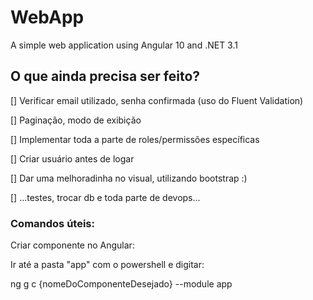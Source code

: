 # WebApp
A simple web application using Angular 10 and .NET 3.1


## O que ainda precisa ser feito?
[] Verificar email utilizado, senha confirmada (uso do Fluent Validation)

[] Paginação, modo de exibição

[] Implementar toda a parte de roles/permissões específicas

[] Criar usuário antes de logar

[] Dar uma melhoradinha no visual, utilizando bootstrap :)

[] ...testes, trocar db e toda parte de devops...





### Comandos úteis:

Criar componente no Angular:

Ir até a pasta "app" com o powershell e digitar:

ng g c {nomeDoComponenteDesejado} --module app

